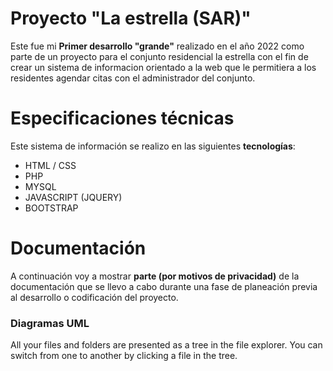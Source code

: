 # Proyecto "La estrella (SAR)"

Este fue mi  **Primer desarrollo "grande"** realizado en el año 2022 como parte de un proyecto para el conjunto residencial la estrella con el fin de crear un sistema de informacion orientado a la web que le permitiera a los residentes agendar citas con el administrador del conjunto.


# Especificaciones técnicas

Este sistema de información se realizo en las siguientes **tecnologías**:

 - HTML / CSS
 - PHP
 - MYSQL 
 - JAVASCRIPT (JQUERY)
 - BOOTSTRAP

# Documentación

A continuación voy a mostrar **parte (por motivos de privacidad)** de la documentación que se llevo a cabo durante una fase de planeación previa al desarrollo o codificación del proyecto.

### Diagramas UML

All your files and folders are presented as a tree in the file explorer. You can switch from one to another by clicking a file in the tree.

